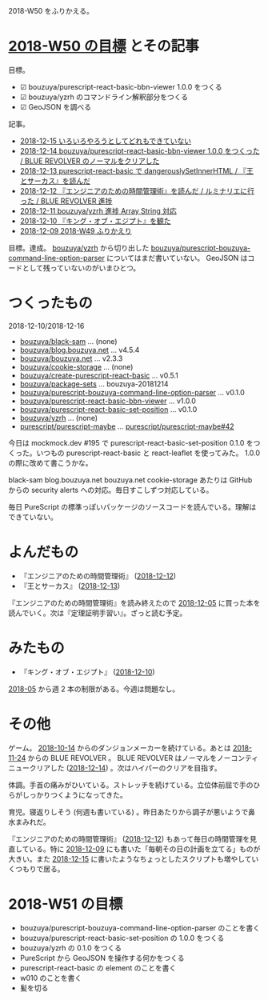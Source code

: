 2018-W50 をふりかえる。

# [2018-W50 の目標][2018-12-09] とその記事

目標。

- ☑ bouzuya/purescript-react-basic-bbn-viewer 1.0.0 をつくる
- ☑ bouzuya/yzrh のコマンドライン解釈部分をつくる
- ☑ GeoJSON を調べる

記事。

- [2018-12-15 いろいろやろうとしてどれもできていない][2018-12-15]
- [2018-12-14 bouzuya/purescript-react-basic-bbn-viewer 1.0.0 をつくった / BLUE REVOLVER のノーマルをクリアした][2018-12-14]
- [2018-12-13 purescript-react-basic で dangerouslySetInnerHTML / 『王とサーカス』を読んだ][2018-12-13]
- [2018-12-12 『エンジニアのための時間管理術』を読んだ / ルミナリエに行った / BLUE REVOLVER 進捗][2018-12-12]
- [2018-12-11 bouzuya/yzrh 進捗 Array String 対応][2018-12-11]
- [2018-12-10 『キング・オブ・エジプト』を観た][2018-12-10]
- [2018-12-09 2018-W49 ふりかえり][2018-12-09]

目標。達成。 [bouzuya/yzrh][] から切り出した [bouzuya/purescript-bouzuya-command-line-option-parser][] についてはまだ書いていない。 GeoJSON はコードとして残っていないのがいまひとつ。

# つくったもの

2018-12-10/2018-12-16

- [bouzuya/black-sam][] ... (none)
- [bouzuya/blog.bouzuya.net][] ... v4.5.4
- [bouzuya/bouzuya.net][] ... v2.3.3
- [bouzuya/cookie-storage][] ... (none)
- [bouzuya/create-purescript-react-basic][] ... v0.5.1
- [bouzuya/package-sets][] ... bouzuya-20181214
- [bouzuya/purescript-bouzuya-command-line-option-parser][] ... v0.1.0
- [bouzuya/purescript-react-basic-bbn-viewer][] ... v1.0.0
- [bouzuya/purescript-react-basic-set-position][] ... v0.1.0
- [bouzuya/yzrh][] ... (none)
- [purescript/purescript-maybe][] ... [purescript/purescript-maybe#42][]

今日は mockmock.dev #195 で purescript-react-basic-set-position 0.1.0 をつくった。いつもの purescript-react-basic と react-leaflet を使ってみた。 1.0.0 の際に改めて書こうかな。

black-sam blog.bouzuya.net bouzuya.net cookie-storage  あたりは GitHub からの security alerts への対応。毎日すこしずつ対応している。

毎日 PureScript の標準っぽいパッケージのソースコードを読んでいる。理解はできていない。

# よんだもの

- 『エンジニアのための時間管理術』 ([2018-12-12][])
- 『王とサーカス』 ([2018-12-13][])

『エンジニアのための時間管理術』を読み終えたので [2018-12-05][] に買った本を読んでいく。次は『定理証明手習い』。ざっと読む予定。

# みたもの

- 『キング・オブ・エジプト』 ([2018-12-10][])

[2018-05][2018-04-30] から週 2 本の制限がある。今週は問題なし。

# その他

ゲーム。 [2018-10-14][] からのダンジョンメーカーを続けている。あとは [2018-11-24][] からの BLUE REVOLVER 。 BLUE REVOLVER はノーマルをノーコンティニュークリアした ([2018-12-14][]) 。次はハイパーのクリアを目指す。

体調。手首の痛みがひいている。ストレッチを続けている。立位体前屈で手のひらがしっかりつくようになってきた。

育児。寝返りしそう (何週も書いている) 。昨日あたりから調子が悪いようで鼻水まみれだ。

『エンジニアのための時間管理術』 ([2018-12-12][]) もあって毎日の時間管理を見直している。特に [2018-12-09][] にも書いた「毎朝その日の計画を立てる」ものが大きい。また [2018-12-15][] に書いたようなちょっとしたスクリプトも増やしていくつもりで居る。

# 2018-W51 の目標

- bouzuya/purescript-bouzuya-command-line-option-parser のことを書く
- bouzuya/purescript-react-basic-set-position の 1.0.0 をつくる
- bouzuya/yzrh の 0.1.0 をつくる
- PureScript から GeoJSON を操作する何かをつくる
- purescript-react-basic の element のことを書く
- w010 のことを書く
- 髪を切る

[2018-04-30]: https://blog.bouzuya.net/2018/04/30/
[2018-10-14]: https://blog.bouzuya.net/2018/10/14/
[2018-11-24]: https://blog.bouzuya.net/2018/11/24/
[2018-12-05]: https://blog.bouzuya.net/2018/12/05/
[2018-12-09]: https://blog.bouzuya.net/2018/12/09/
[2018-12-10]: https://blog.bouzuya.net/2018/12/10/
[2018-12-11]: https://blog.bouzuya.net/2018/12/11/
[2018-12-12]: https://blog.bouzuya.net/2018/12/12/
[2018-12-13]: https://blog.bouzuya.net/2018/12/13/
[2018-12-14]: https://blog.bouzuya.net/2018/12/14/
[2018-12-15]: https://blog.bouzuya.net/2018/12/15/
[bouzuya/black-sam]: https://github.com/bouzuya/black-sam
[bouzuya/blog.bouzuya.net]: https://github.com/bouzuya/blog.bouzuya.net
[bouzuya/bouzuya.net]: https://github.com/bouzuya/bouzuya.net
[bouzuya/cookie-storage]: https://github.com/bouzuya/cookie-storage
[bouzuya/create-purescript-react-basic]: https://github.com/bouzuya/create-purescript-react-basic
[bouzuya/package-sets]: https://github.com/bouzuya/package-sets
[bouzuya/purescript-bouzuya-command-line-option-parser]: https://github.com/bouzuya/purescript-bouzuya-command-line-option-parser
[bouzuya/purescript-react-basic-bbn-viewer]: https://github.com/bouzuya/purescript-react-basic-bbn-viewer
[bouzuya/purescript-react-basic-set-position]: https://github.com/bouzuya/purescript-react-basic-set-position
[bouzuya/yzrh]: https://github.com/bouzuya/yzrh
[purescript/purescript-maybe]: https://github.com/purescript/purescript-maybe
[purescript/purescript-maybe#42]: https://github.com/purescript/purescript-maybe/issues/42
